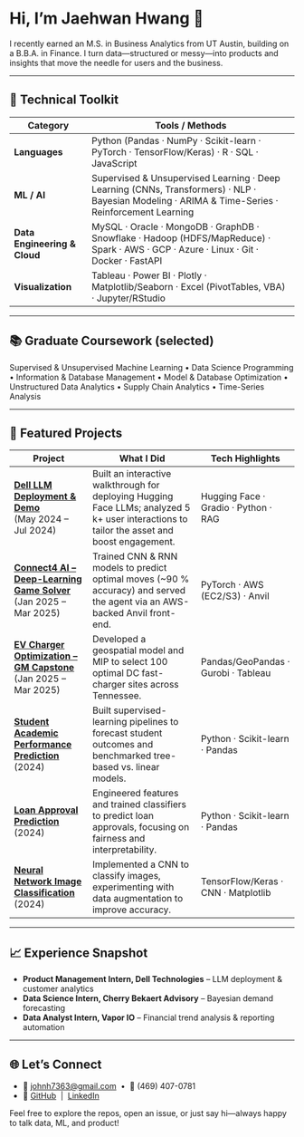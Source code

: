 # Hi, I’m **Jaehwan Hwang** 👋  

I recently earned an M.S. in Business Analytics from UT Austin, building on a B.B.A. in Finance. I turn data—structured or messy—into products and insights that move the needle for users and the business.

---

## 🔧 Technical Toolkit

| Category | Tools / Methods |
| -------- | --------------- |
| **Languages** | Python (Pandas · NumPy · Scikit-learn · PyTorch · TensorFlow/Keras) · R · SQL · JavaScript |
| **ML / AI** | Supervised & Unsupervised Learning · Deep Learning (CNNs, Transformers) · NLP · Bayesian Modeling · ARIMA & Time-Series · Reinforcement Learning |
| **Data Engineering & Cloud** | MySQL · Oracle · MongoDB · GraphDB · Snowflake · Hadoop (HDFS/MapReduce) · Spark · AWS · GCP · Azure · Linux · Git · Docker · FastAPI |
| **Visualization** | Tableau · Power BI · Plotly · Matplotlib/Seaborn · Excel (PivotTables, VBA) · Jupyter/RStudio |

---

## 📚 Graduate Coursework (selected)

Supervised & Unsupervised Machine Learning • Data Science Programming • Information & Database Management • Model & Database Optimization • Unstructured Data Analytics • Supply Chain Analytics • Time-Series Analysis

---

## 🚀 Featured Projects

| Project | What I Did | Tech Highlights |
| ------- | ---------- | --------------- |
| [**Dell LLM Deployment & Demo**](https://democenter.dell.com/interactive/ITD-1318) <br>(May 2024 – Jul 2024) | Built an interactive walkthrough for deploying Hugging Face LLMs; analyzed 5 k+ user interactions to tailor the asset and boost engagement. | Hugging Face · Gradio · Python · RAG |
| [**Connect4 AI – Deep-Learning Game Solver**](https://github.com/jennamferguson/Project1_Connect4) <br>(Jan 2025 – Mar 2025) | Trained CNN & RNN models to predict optimal moves (~90 % accuracy) and served the agent via an AWS-backed Anvil front-end. | PyTorch · AWS (EC2/S3) · Anvil |
| [**EV Charger Optimization – GM Capstone**](https://github.com/girirohan36/GeneralMotors_Capstone) <br>(Jan 2025 – Mar 2025) | Developed a geospatial model and MIP to select 100 optimal DC fast-charger sites across Tennessee. | Pandas/GeoPandas · Gurobi · Tableau |
| [**Student Academic Performance Prediction**](https://github.com/jhwang20/AcademicPerformancePredictionPredictionProject) <br>(2024) | Built supervised-learning pipelines to forecast student outcomes and benchmarked tree-based vs. linear models. | Python · Scikit-learn · Pandas |
| [**Loan Approval Prediction**](https://github.com/jhwang20/Loan-Approval-Prediction-Project) <br>(2024) | Engineered features and trained classifiers to predict loan approvals, focusing on fairness and interpretability. | Python · Scikit-learn · Pandas |
| [**Neural Network Image Classification**](https://github.com/jhwang20/NeuralNetworkImageClassificationProject) <br>(2024) | Implemented a CNN to classify images, experimenting with data augmentation to improve accuracy. | TensorFlow/Keras · CNN · Matplotlib |


---

## 📈 Experience Snapshot

- **Product Management Intern, Dell Technologies** – LLM deployment & customer analytics
- **Data Science Intern, Cherry Bekaert Advisory** – Bayesian demand forecasting  
- **Data Analyst Intern, Vapor IO** – Financial trend analysis & reporting automation  

---

## 🌐 Let’s Connect

- 📧 johnh7363@gmail.com &nbsp;•&nbsp; 📱 (469) 407-0781  
- 🔗 [GitHub](https://github.com/jhwang20) &nbsp;|&nbsp; [LinkedIn](https://www.linkedin.com/in/jaehwan-hwang)

Feel free to explore the repos, open an issue, or just say hi—always happy to talk data, ML, and product!







<!--
**joshmadakor1/joshmadakor1** is a ✨ _special_ ✨ repository because its `README.md` (this file) appears on your GitHub profile.

Here are some ideas to get you started:

- 🔭 I’m currently working on ...
- 🌱 I’m currently learning ...
- 👯 I’m looking to collaborate on ...
- 🤔 I’m looking for help with ...
- 💬 Ask me about ...
- 📫 How to reach me: ...
- 😄 Pronouns: ...
- ⚡ Fun fact: ...
-->
